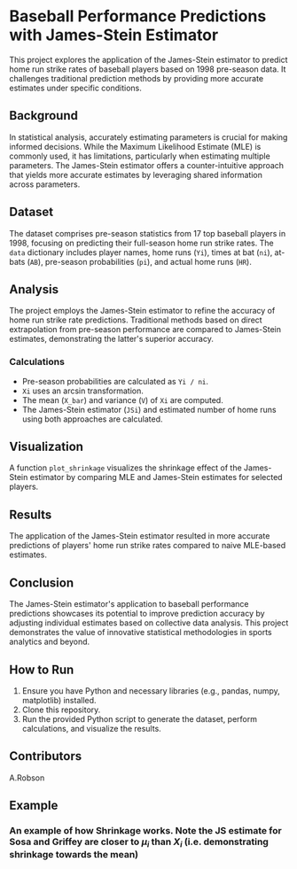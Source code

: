 # Baseball Performance Predictions with James-Stein Estimator

This project explores the application of the James-Stein estimator to predict home run strike rates of baseball players based on 1998 pre-season data. It challenges traditional prediction methods by providing more accurate estimates under specific conditions.

## Background

In statistical analysis, accurately estimating parameters is crucial for making informed decisions. While the Maximum Likelihood Estimate (MLE) is commonly used, it has limitations, particularly when estimating multiple parameters. The James-Stein estimator offers a counter-intuitive approach that yields more accurate estimates by leveraging shared information across parameters.

## Dataset

The dataset comprises pre-season statistics from 17 top baseball players in 1998, focusing on predicting their full-season home run strike rates. The `data` dictionary includes player names, home runs (`Yi`), times at bat (`ni`), at-bats (`AB`), pre-season probabilities (`pi`), and actual home runs (`HR`).

## Analysis

The project employs the James-Stein estimator to refine the accuracy of home run strike rate predictions. Traditional methods based on direct extrapolation from pre-season performance are compared to James-Stein estimates, demonstrating the latter's superior accuracy.

### Calculations

- Pre-season probabilities are calculated as `Yi / ni`.
- `Xi` uses an arcsin transformation.
- The mean (`X_bar`) and variance (`V`) of `Xi` are computed.
- The James-Stein estimator (`JSi`) and estimated number of home runs using both approaches are calculated.

## Visualization

A function `plot_shrinkage` visualizes the shrinkage effect of the James-Stein estimator by comparing MLE and James-Stein estimates for selected players.

## Results

The application of the James-Stein estimator resulted in more accurate predictions of players' home run strike rates compared to naive MLE-based estimates.

## Conclusion

The James-Stein estimator's application to baseball performance predictions showcases its potential to improve prediction accuracy by adjusting individual estimates based on collective data analysis. This project demonstrates the value of innovative statistical methodologies in sports analytics and beyond.

## How to Run

1. Ensure you have Python and necessary libraries (e.g., pandas, numpy, matplotlib) installed.
2. Clone this repository.
3. Run the provided Python script to generate the dataset, perform calculations, and visualize the results.

## Contributors

A.Robson

## Example

### An example of how Shrinkage works. Note the JS estimate for Sosa and Griffey are closer to $\mu_i$ than $X_i$ (i.e. demonstrating shrinkage towards the mean) 
